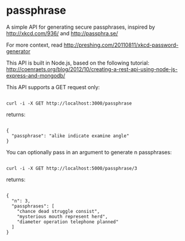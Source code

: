 passphrase
==========

A simple API for generating secure passphrases, inspired by http://xkcd.com/936/ and http://passphra.se/

For more context, read http://preshing.com/20110811/xkcd-password-generator

This API is built in Node.js, based on the following tutorial: http://coenraets.org/blog/2012/10/creating-a-rest-api-using-node-js-express-and-mongodb/

This API supports a GET request only:

<pre><code>
curl -i -X GET http://localhost:3000/passphrase
</code></pre>
returns:
<pre><code>
{
  "passphrase": "alike indicate examine angle"
}
</code></pre>

You can optionally pass in an argument to generate n passphrases:

<pre><code>
curl -i -X GET http://localhost:5000/passphrase/3
</code></pre>
returns:
<pre><code>
{
  "n": 3,
  "passphrases": [
    "chance dead struggle consist",
    "mysterious mouth represent herd",
    "diameter operation telephone planned"
  ]
}
</code></pre>
